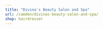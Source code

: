 ```yaml
---
title: "Divina's Beauty Salon and Spa"
url: /camden/divinas-beauty-salon-and-spa/
shop: hairdresser
---
```

